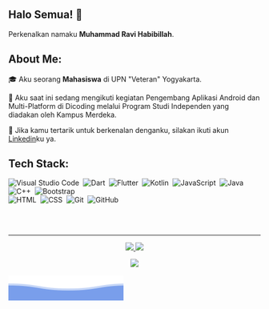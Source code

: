 ## Halo Semua! 👋
Perkenalkan namaku **Muhammad Ravi Habibillah**.

## About Me:
🎓 Aku seorang **Mahasiswa** di UPN "Veteran" Yogyakarta.

🌱 Aku saat ini sedang mengikuti kegiatan Pengembang Aplikasi Android dan Multi-Platform di Dicoding 
melalui Program Studi Independen yang diadakan oleh Kampus Merdeka.

💬 Jika kamu tertarik untuk berkenalan denganku, silakan ikuti akun [Linkedin](https://www.linkedin.com/in/muhammad-ravi-habibillah-7b207b175/)ku ya.

## Tech Stack:
<!-- <img align="left" alt="Visual Studio Code" width="26px" src="https://raw.githubusercontent.com/github/explore/80688e429a7d4ef2fca1e82350fe8e3517d3494d/topics/visual-studio-code/visual-studio-code.png" /> -->
![Visual Studio Code](https://img.shields.io/badge/-Visual%20Studio%20Code-05122A?style=flat&logo=visual-studio-code&logoColor=007ACC)&nbsp;
![Dart](https://img.shields.io/badge/-Dart-05122A?style=flat&logo=dart&logoColor=007ACC)&nbsp;
![Flutter](https://img.shields.io/badge/-Flutter-05122A?style=flat&logo=flutter&logoColor=007ACC)&nbsp;
![Kotlin](https://img.shields.io/badge/-Kotlin-05122A?style=flat&logo=kotlin)&nbsp;
![JavaScript](https://img.shields.io/badge/-JavaScript-05122A?style=flat&logo=javascript)&nbsp;
![Java](https://img.shields.io/badge/-Java-05122A?style=flat&logo=Java&logoColor=FFA518)&nbsp;
![C++](https://img.shields.io/badge/-C++-05122A?style=flat&logo=C%2B%2B&logoColor=00599C)&nbsp;
![Bootstrap](https://img.shields.io/badge/-Bootstrap-05122A?style=flat&logo=bootstrap&logoColor=563D7C)\
![HTML](https://img.shields.io/badge/-HTML-05122A?style=flat&logo=HTML5)&nbsp;
![CSS](https://img.shields.io/badge/-CSS-05122A?style=flat&logo=CSS3&logoColor=1572B6)&nbsp;
![Git](https://img.shields.io/badge/-Git-05122A?style=flat&logo=git)&nbsp;
![GitHub](https://img.shields.io/badge/-GitHub-05122A?style=flat&logo=github)&nbsp;

<br />
<br />

---

<p align="center">
<a href="https://github.com/ravihabibillah">
  <img height="180em" src="https://github-readme-stats-eight-theta.vercel.app/api?username=ravihabibillah&show_icons=true&theme=vue-dark&include_all_commits=true&count_private=true"/>
  <img height="180em" src="https://github-readme-stats-eight-theta.vercel.app/api/top-langs/?username=ravihabibillah&layout=compact&langs_count=8&theme=vue-dark"/>
</a>
</p>

<p  align="center">
<img src="https://visitor-badge.laobi.icu/badge?page_id=ravihabibillah"/>       
</p>

![M Ravi Habibillah](./bottom_header.svg)
<!--
**ravihabibillah/ravihabibillah** is a ✨ _special_ ✨ repository because its `README.md` (this file) appears on your GitHub profile.

Here are some ideas to get you started:

- 🔭 I’m currently working on ...
- 🌱 I’m currently learning ...
- 👯 I’m looking to collaborate on ...
- 🤔 I’m looking for help with ...
- 💬 Ask me about ...
- 📫 How to reach me: ...
- 😄 Pronouns: ...
- ⚡ Fun fact: ...
-->
